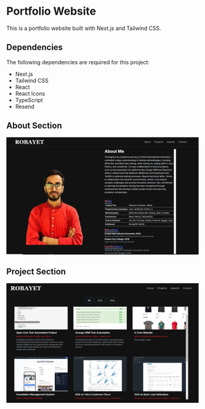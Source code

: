 # Portfolio Website

This is a portfolio website built with Next.js and Tailwind CSS. 


## Dependencies

The following dependencies are required for this project:

- Next.js
- Tailwind CSS
- React
- React Icons
- TypeScript
- Resend

## About Section
![alt text](https://github.com/greatrifat/portfolio/blob/main/public/images/readme.png)

## Project Section
![alt text](https://github.com/greatrifat/portfolio/blob/main/public/images/readme1.png)